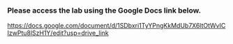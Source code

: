 ### Please access the lab using the Google Docs link below.
https://docs.google.com/document/d/1SDbxri1TyYPngKkMdUb7X6ltOtWvICIzwPtu8lSzH1Y/edit?usp=drive_link
